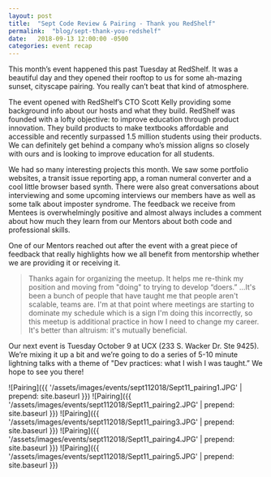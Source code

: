 ```yaml
---
layout: post
title:  "Sept Code Review & Pairing - Thank you RedShelf"
permalink:  "blog/sept-thank-you-redshelf"
date:   2018-09-13 12:00:00 -0500
categories: event recap
---
```


This month’s event happened this past Tuesday at RedShelf. It was a beautiful day and they opened their rooftop to us for some ah-mazing sunset, cityscape pairing. You really can’t beat that kind of atmosphere.

The event opened with RedShelf’s CTO Scott Kelly providing some background info about our hosts and what they build. RedShelf was founded with a lofty objective: to improve education through product innovation. They build products to make textbooks affordable and accessible and recently surpassed 1.5 million students using their products. We can definitely get behind a company who’s mission aligns so closely with ours and is looking to improve education for all students.

We had so many interesting projects this month. We saw some portfolio websites, a transit issue reporting app, a roman numeral converter and a cool little browser based synth. There were also great conversations about interviewing and some upcoming interviews our members have as well as some talk about imposter syndrome. The feedback we receive from Mentees is overwhelmingly positive and almost always includes a comment about how much they learn from our Mentors about both code and professional skills.

One of our Mentors reached out after the event with a great piece of feedback that really highlights how we all benefit from mentorship whether we are providing it or receiving it.

>Thanks again for organizing the meetup.  It helps me re-think my position and moving from "doing" to trying to develop “doers.” …It's been a bunch of people that have taught me that people aren't scalable, teams are.  I'm at that point where meetings are starting to dominate my schedule which is a sign I'm doing this incorrectly, so this meetup is additional practice in how I need to change my career.  It's better than altruism: it's mutually beneficial.

Our next event is Tuesday October 9 at UCX (233 S. Wacker Dr. Ste 9425). We’re mixing it up a bit and we’re going to do a series of 5-10 minute lightning talks with a theme of "Dev practices: what I wish I was taught.” We hope to see you there!

![Pairing]({{ '/assets/images/events/sept112018/Sept11_pairing1.JPG' | prepend: site.baseurl }})
![Pairing]({{ '/assets/images/events/sept112018/Sept11_pairing2.JPG' | prepend: site.baseurl }})
![Pairing]({{ '/assets/images/events/sept112018/Sept11_pairing3.JPG' | prepend: site.baseurl }})
![Pairing]({{ '/assets/images/events/sept112018/Sept11_pairing4.JPG' | prepend: site.baseurl }})
![Pairing]({{ '/assets/images/events/sept112018/Sept11_pairing5.JPG' | prepend: site.baseurl }})